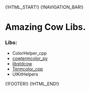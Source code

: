 {!HTML_START!}
{!NAVIGATION_BAR!}

# Amazing Cow Libs.

<!-- ####################################################################### -->

### Libs:

* ColorHelper_cpp
* [cowtermcolor_py](./cowtermcolor_py)
* [libstdcow](./libstdcow)
* [Termcolor_cpp](./termcolor_cpp)
* UIKitHelpers

{!FOOTER!}
{!HTML_END!}
